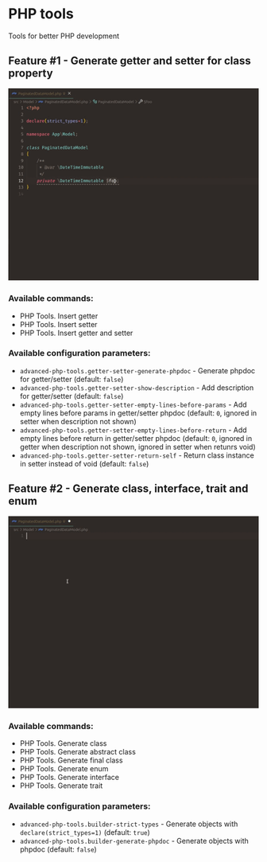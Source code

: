 # PHP tools

Tools for better PHP development

## Feature #1 - Generate getter and setter for class property

![Example](https://raw.githubusercontent.com/alexsobolenko/php-tools/master/assets/getters-setters.gif)

### Available commands:
- PHP Tools. Insert getter
- PHP Tools. Insert setter
- PHP Tools. Insert getter and setter

### Available configuration parameters:
- `advanced-php-tools.getter-setter-generate-phpdoc` - Generate phpdoc for getter/setter (default: `false`)
- `advanced-php-tools.getter-setter-show-description` - Add description for getter/setter (default: `false`)
- `advanced-php-tools.getter-setter-empty-lines-before-params` - Add empty lines before params in getter/setter phpdoc (default: `0`, ignored in setter when description not shown)
- `advanced-php-tools.getter-setter-empty-lines-before-return` - Add empty lines before return in getter/setter phpdoc (default: `0`, ignored in getter when description not shown, ignored in setter when retunrs void)
- `advanced-php-tools.getter-setter-return-self` - Return class instance in setter instead of void (default: `false`)


## Feature #2 - Generate class, interface, trait and enum

![Example](https://raw.githubusercontent.com/alexsobolenko/php-tools/master/assets/fabric.gif)

### Available commands:
- PHP Tools. Generate class
- PHP Tools. Generate abstract class
- PHP Tools. Generate final class
- PHP Tools. Generate enum
- PHP Tools. Generate interface
- PHP Tools. Generate trait

### Available configuration parameters:
- `advanced-php-tools.builder-strict-types` - Generate objects with `declare(strict_types=1)` (default: `true`)
- `advanced-php-tools.builder-generate-phpdoc` - Generate objects with phpdoc (default: `false`)
